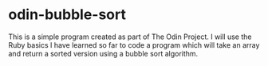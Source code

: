 # odin-bubble-sort
This is a simple program created as part of The Odin Project. I will use the Ruby basics I have learned so far to code a program which will take an array and return a sorted version using a bubble sort algorithm.